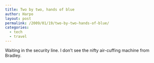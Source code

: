 ```yaml
---
title: Two by two, hands of blue
author: Harpo
layout: post
permalink: /2009/01/19/two-by-two-hands-of-blue/
categories:
  - tech
  - travel
---
```

Waiting in the security line. I don&#8217;t see the nifty air-cuffing machine from Bradley.
